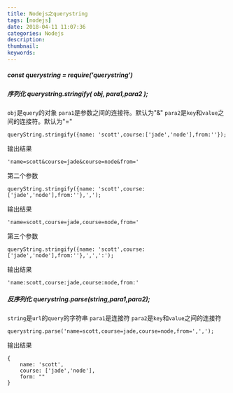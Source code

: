 ```yaml
---
title: Nodejs之querystring
tags: [nodejs]
date: 2018-04-11 11:07:36
categories: Nodejs
description:
thumbnail:
keywords:
---
```

##### const querystring = require('querystring')

##### 序列化 querystring.stringify( obj, para1,para2 );
`obj`是`query`的对象
`para1`是参数之间的连接符。默认为"&"
`para2`是`key`和`value`之间的连接符。默认为"="
```
queryString.stringify({name: 'scott',course:['jade','node'],from:''});
```
输出结果
```
'name=scott&course=jade&course=node&from='
```
<!-- more -->
第二个参数
```
queryString.stringify({name: 'scott',course:['jade','node'],from:''},',');
```
输出结果
```
'name=scott,course=jade,course=node,from='
```
第三个参数
```
queryString.stringify({name: 'scott',course:['jade','node'],from:''},',',':');
```
输出结果
```
'name:scott,course:jade,course:node,from:'
```
##### 反序列化 querystring.parse(string,para1,para2);
`string`是`url`的`query`的字符串
`para1`是连接符
`para2`是`key`和`value`之间的连接符
```
querystring.parse('name=scott,course=jade,course=node,from=',',');
```
输出结果
```
{
    name: 'scott',
    course: ['jade','node'],
    form: ""
}
```
